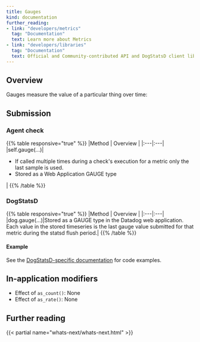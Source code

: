 ```yaml
---
title: Gauges
kind: documentation
further_reading:
- link: "developers/metrics"
  tag: "Documentation"
  text: Learn more about Metrics
- link: "developers/libraries"
  tag: "Documentation"
  text: Official and Community-contributed API and DogStatsD client libraries
---
```


## Overview

Gauges measure the value of a particular thing over time:

## Submission

### Agent check

{{% table responsive="true" %}}
|Method | Overview |
|:---|:---|
|self.gauge(...)|<ul><li>If called multiple times during a check's execution for a metric only the last sample is used.</li><li>Stored as a Web Application GAUGE type</li></ul>|
{{% /table %}}

### DogStatsD

{{% table responsive="true" %}}
|Method | Overview |
|:---|:---|
|dog.gauge(...)|Stored as a GAUGE type in the Datadog web application. Each value in the stored timeseries is the last gauge value submitted for that metric during the statsd flush period.|
{{% /table %}}

#### Example

See the [DogStatsD-specific documentation][1] for code examples.

## In-application modifiers

* Effect of `as_count()`: None
* Effect of `as_rate()`: None

## Further reading

{{< partial name="whats-next/whats-next.html" >}}

[1]: /developers/dogstatsd/data_types#gauges
